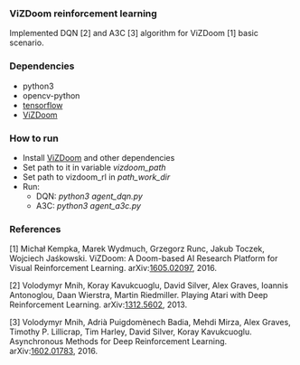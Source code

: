 ### ViZDoom reinforcement learning

Implemented DQN [2] and A3C [3] algorithm for ViZDoom [1] basic scenario.

### Dependencies

* python3
* opencv-python
* [tensorflow](https://github.com/tensorflow/tensorflow)
* [ViZDoom](https://github.com/mwydmuch/ViZDoom)

### How to run

* Install [ViZDoom](https://github.com/mwydmuch/ViZDoom) and other dependencies
* Set path to it in variable *vizdoom_path*
* Set path to vizdoom_rl in *path_work_dir*
* Run:
  * DQN: *python3 agent_dqn.py*
  * A3C: *python3 agent_a3c.py*

### References
[1] Michał Kempka, Marek Wydmuch, Grzegorz Runc, Jakub Toczek, Wojciech Jaśkowski. ViZDoom: A Doom-based AI Research Platform for Visual Reinforcement Learning. arXiv:[1605.02097](https://arxiv.org/abs/1605.02097), 2016.

[2] Volodymyr Mnih, Koray Kavukcuoglu, David Silver, Alex Graves, Ioannis Antonoglou, Daan Wierstra, Martin Riedmiller. Playing Atari with Deep Reinforcement Learning. arXiv:[1312.5602](https://arxiv.org/abs/1312.5602), 2013.

[3] Volodymyr Mnih, Adrià Puigdomènech Badia, Mehdi Mirza, Alex Graves, Timothy P. Lillicrap, Tim Harley, David Silver, Koray Kavukcuoglu. Asynchronous Methods for Deep Reinforcement Learning. arXiv:[1602.01783](https://arxiv.org/abs/1602.01783), 2016.
